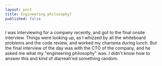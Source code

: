 ```yaml
---
layout: post
title: Engineering philosophy?
published: false
---
```


I was interviewing for a company recently, and got to the final onsite interview. Things were looking up, as I whizzed by all the whiteboard problems and the code review, and worked my charisma during lunch. But the final interview of the day was with the CTO of the company, and he asked me what my "engineering philosophy" was. I didn't know how to answer this and kind of diarreah'ed something random. 